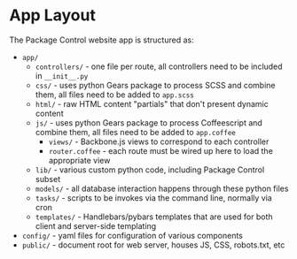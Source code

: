 # App Layout

The Package Control website app is structured as:

 - `app/`
   - `controllers/` - one file per route, all controllers need to be included in `__init__.py`
   - `css/` - uses python Gears package to process SCSS and combine them, all files need to be added to `app.scss`
   - `html/` - raw HTML content "partials" that don't present dynamic content
   - `js/` - uses python Gears package to process Coffeescript and combine them, all files need to be added to `app.coffee`
     - `views/` - Backbone.js views to correspond to each controller
     - `router.coffee` - each route must be wired up here to load the appropriate view
   - `lib/` - various custom python code, including Package Control subset
   - `models/` - all database interaction happens through these python files
   - `tasks/` - scripts to be invokes via the command line, normally via cron
   - `templates/` - Handlebars/pybars templates that are used for both client and server-side templating
 - `config/` - yaml files for configuration of various components
 - `public/` - document root for web server, houses JS, CSS, robots.txt, etc
